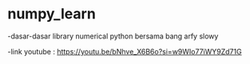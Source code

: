 # numpy_learn
-dasar-dasar library numerical python bersama bang arfy slowy

-link youtube :
https://youtu.be/bNhve_X6B6o?si=w9WIo77iWY9Zd71G
